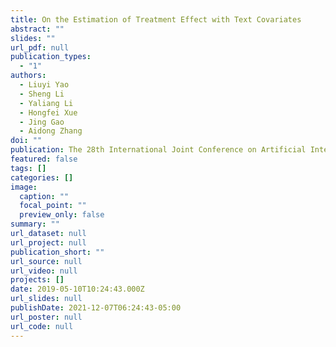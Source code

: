 ```yaml
---
title: On the Estimation of Treatment Effect with Text Covariates
abstract: ""
slides: ""
url_pdf: null
publication_types:
  - "1"
authors:
  - Liuyi Yao
  - Sheng Li
  - Yaliang Li
  - Hongfei Xue
  - Jing Gao
  - Aidong Zhang
doi: ""
publication: The 28th International Joint Conference on Artificial Intelligence (IJCAI)
featured: false
tags: []
categories: []
image:
  caption: ""
  focal_point: ""
  preview_only: false
summary: ""
url_dataset: null
url_project: null
publication_short: ""
url_source: null
url_video: null
projects: []
date: 2019-05-10T10:24:43.000Z
url_slides: null
publishDate: 2021-12-07T06:24:43-05:00
url_poster: null
url_code: null
---
```


